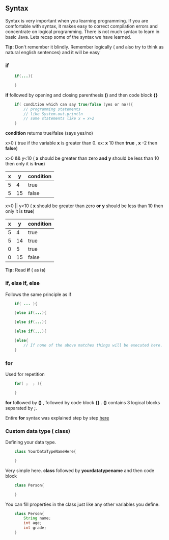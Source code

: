 ## Syntax
Syntax is very important when you learning programming. If you are comfortable with syntax, it makes easy to correct compilation errors and concentrate on logical programming. There is not much syntax to learn in basic Java. Lets recap some of the syntax we have learned.

__Tip:__ Don't remember it blindly. Remember logically ( and also try to think as natural english sentences) and it will be easy

### if

```java
    if(...){

    }
```
__if__ followed by opening and closing parenthesis __()__ and then code block __{}__

```java
    if( condition which can say true/false (yes or no)){
        // programming statements
        // like System.out.println
        // some statements like x = x+2
    }
```
__condition__ returns true/false (says yes/no)
     
x>0  ( true if the variable __x__ is greater than 0. ex: __x__ 10 then __true__ , __x__ -2 then __false__)

x>0 && y<10  ( __x__ should be greater than zero __and__  __y__ should be less than 10 then only it is __true__)
   
   |    x   |  y     |   condition |
   | -----  | --     | ----------  |
   |   5    |  4     |      true   |
   |   5    |  15    |      false  |

x>0 || y<10  ( __x__ should be greater than zero __or__  __y__ should be less than 10 then only it is __true__)
   
   |    x   |  y     |   condition |
   | -----  | --     | ----------  |
   |   5    |  4     |      true   |
   |   5    |  14    |      true   |
   |   0    |   5    |      true   |
   |   0    |  15    |      false  |

__Tip:__ Read __if__ ( as __is__)

### if, else if, else
Follows the  same principle as if

```java
    if( ... ){

    }else if(...){

    }else if(...){

    }else if(...){

    }else{
        // If none of the above matches things will be executed here.
    }
```

### for
Used for repetition

```java
    for( ;  ; ){

    }
```

__for__ followed by __()__ , followed by code block __{}__ . __()__ contains 3 logical blocks separated by __;__.

Entire __for__ syntax was explained step by step [here](https://github.com/sairamaj/programmingclass/blob/master/sessions/Session4.MD#loopingrepetitions)

### Custom data type ( class)

Defining your data type.

```java
    class YourDataTypeNameHere{

    }
```

Very simple here. __class__ followed by __yourdatatypename__ and then code block

```java
    class Person{

    }
```

You can fill properties in the class just like any other variables you define.

```java
    class Person{
        String name;
        int age;
        int grade;
    }
```


